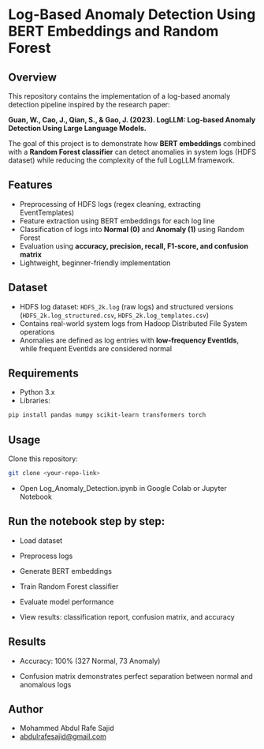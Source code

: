 # Log-Based Anomaly Detection Using BERT Embeddings and Random Forest

## Overview
This repository contains the implementation of a log-based anomaly detection pipeline inspired by the research paper:

**Guan, W., Cao, J., Qian, S., & Gao, J. (2023). LogLLM: Log-based Anomaly Detection Using Large Language Models.**

The goal of this project is to demonstrate how **BERT embeddings** combined with a **Random Forest classifier** can detect anomalies in system logs (HDFS dataset) while reducing the complexity of the full LogLLM framework.

## Features
- Preprocessing of HDFS logs (regex cleaning, extracting EventTemplates)
- Feature extraction using BERT embeddings for each log line
- Classification of logs into **Normal (0)** and **Anomaly (1)** using Random Forest
- Evaluation using **accuracy, precision, recall, F1-score, and confusion matrix**
- Lightweight, beginner-friendly implementation

## Dataset
- HDFS log dataset: `HDFS_2k.log` (raw logs) and structured versions (`HDFS_2k.log_structured.csv`, `HDFS_2k.log_templates.csv`)
- Contains real-world system logs from Hadoop Distributed File System operations
- Anomalies are defined as log entries with **low-frequency EventIds**, while frequent EventIds are considered normal

## Requirements
- Python 3.x
- Libraries:
```bash
pip install pandas numpy scikit-learn transformers torch
```
## Usage

Clone this repository:
```bash
git clone <your-repo-link>
```

- Open Log_Anomaly_Detection.ipynb in Google Colab or Jupyter Notebook

## Run the notebook step by step:

- Load dataset

- Preprocess logs

- Generate BERT embeddings

- Train Random Forest classifier

- Evaluate model performance

- View results: classification report, confusion matrix, and accuracy

## Results

- Accuracy: 100% (327 Normal, 73 Anomaly)

- Confusion matrix demonstrates perfect separation between normal and anomalous logs


## Author

- Mohammed Abdul Rafe Sajid
- abdulrafesajid@gmail.com
